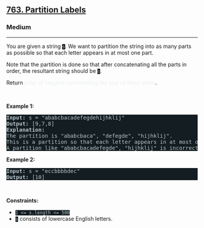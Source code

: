 <h2><a href="https://leetcode.com/problems/partition-labels/">763. Partition Labels</a></h2><h3>Medium</h3><hr><div><p>You are given a string <code style="background-color: rgb(20, 29, 33) !important; color: rgb(184, 199, 206) !important;">s</code>. We want to partition the string into as many parts as possible so that each letter appears in at most one part.</p>

<p>Note that the partition is done so that after concatenating all the parts in order, the resultant string should be <code style="background-color: rgb(20, 29, 33) !important; color: rgb(184, 199, 206) !important;">s</code>.</p>

<p>Return <em style="color: rgb(234, 238, 241) !important;">a list of integers representing the size of these parts</em>.</p>

<p>&nbsp;</p>
<p><strong>Example 1:</strong></p>

<pre style="background-color: rgb(20, 29, 33) !important; color: rgb(183, 199, 206) !important;"><strong>Input:</strong> s = "ababcbacadefegdehijhklij"
<strong>Output:</strong> [9,7,8]
<strong>Explanation:</strong>
The partition is "ababcbaca", "defegde", "hijhklij".
This is a partition so that each letter appears in at most one part.
A partition like "ababcbacadefegde", "hijhklij" is incorrect, because it splits s into less parts.
</pre>

<p><strong>Example 2:</strong></p>

<pre style="background-color: rgb(20, 29, 33) !important; color: rgb(183, 199, 206) !important;"><strong>Input:</strong> s = "eccbbbbdec"
<strong>Output:</strong> [10]
</pre>

<p>&nbsp;</p>
<p><strong>Constraints:</strong></p>

<ul>
	<li><code style="background-color: rgb(20, 29, 33) !important; color: rgb(184, 199, 206) !important;">1 &lt;= s.length &lt;= 500</code></li>
	<li><code style="background-color: rgb(20, 29, 33) !important; color: rgb(184, 199, 206) !important;">s</code> consists of lowercase English letters.</li>
</ul>
</div>